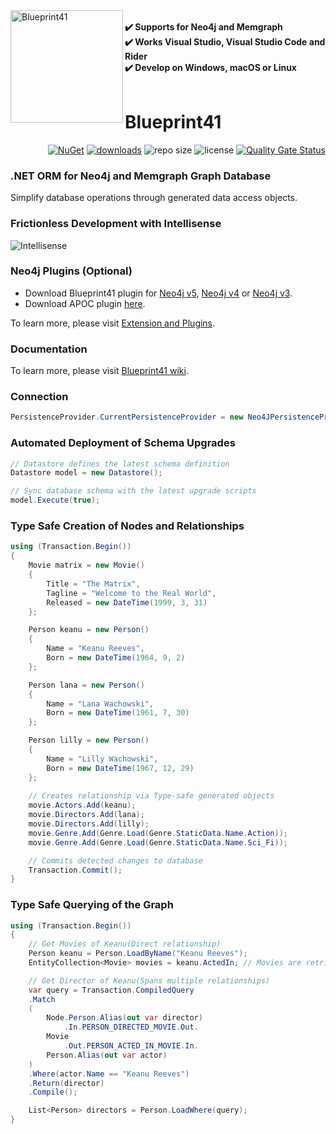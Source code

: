 
 
<div>
   <div><img align="left" src="https://github.com/circles-arrows/blueprint41/assets/121929116/88c219d4-403b-4e98-81a6-f1f3055a0a33" alt="Blueprint41" width="180" height="180"></div> 
   <div align="right">
     <div align="left">&nbsp;</div>
     <div align="left"><b> ✔️ Supports for Neo4j and Memgraph</b></div>  
     <div align="left"><b> ✔️ Works Visual Studio, Visual Studio Code and Rider</b></div>   
     <div align="left"><b> ✔️ Develop on Windows, macOS or Linux</b></div>     
     <div align="left">&nbsp;</div>
     <div align="left"><h1>Blueprint41</h1></div>
     <div align="right">
      <a href="https://www.nuget.org/packages/Blueprint4"><img alt="NuGet" src="https://img.shields.io/nuget/v/Blueprint41.svg"></a>
      <a href="https://www.nuget.org/packages/Blueprint4"><img alt="downloads" src="https://img.shields.io/nuget/dt/Blueprint41"></a>
      <img alt="repo size" src="https://img.shields.io/github/repo-size/circles-arrows/blueprint41">
      <img alt="license" src="https://img.shields.io/github/license/circles-arrows/Blueprint41">
      <a href="https://sonarcloud.io/summary/new_code?id=circles-arrows_blueprint41"><img alt="Quality Gate Status" src="https://sonarcloud.io/api/project_badges/measure?project=circles-arrows_blueprint41&metric=alert_status"></a>
     </div>
   </div>  
</div> 

### .NET ORM for Neo4j and Memgraph Graph Database

Simplify database operations through generated data access objects. 

### Frictionless Development with Intellisense 

![Intellisense](https://raw.githubusercontent.com/circles-arrows/blueprint41/master/Documentation/Blueprint41_Intellisense.gif)

### Neo4j Plugins (Optional)
* Download Blueprint41 plugin for [Neo4j v5](https://github.com/circles-arrows/functionalid/blob/master/blueprint41-5.0.0.jar?raw=true), [Neo4j v4](https://github.com/circles-arrows/functionalid/blob/master/blueprint41-4.0.3.jar?raw=true) or [Neo4j v3](https://github.com/circles-arrows/functionalid/blob/master/blueprint41-1.0.3.jar?raw=true).
* Download APOC plugin [here](https://neo4j-contrib.github.io/neo4j-apoc-procedures/#_download_latest_release).

To learn more, please visit [Extension and Plugins](https://github.com/circles-arrows/blueprint41/wiki/Extension-and-Plugins).

### Documentation

To learn more, please visit [Blueprint41 wiki](https://github.com/circles-arrows/blueprint41/wiki).
### Connection

```csharp
PersistenceProvider.CurrentPersistenceProvider = new Neo4JPersistenceProvider($"bolt://localhost:7687", $"neo4j", $"password");
```

### Automated Deployment of Schema Upgrades

```csharp
// Datastore defines the latest schema definition
Datastore model = new Datastore();

// Sync database schema with the latest upgrade scripts
model.Execute(true);
```

### Type Safe Creation of Nodes and Relationships

```csharp
using (Transaction.Begin())
{
    Movie matrix = new Movie()
    {
        Title = "The Matrix",
        Tagline = "Welcome to the Real World",
        Released = new DateTime(1999, 3, 31)
    };

    Person keanu = new Person()
    {
        Name = "Keanu Reeves",
        Born = new DateTime(1964, 9, 2)
    };

    Person lana = new Person()
    {
        Name = "Lana Wachowski",
        Born = new DateTime(1961, 7, 30)
    };

    Person lilly = new Person()
    {
        Name = "Lilly Wachowski",
        Born = new DateTime(1967, 12, 29)
    };
    
    // Creates relationship via Type-safe generated objects
    movie.Actors.Add(keanu);
    movie.Directors.Add(lana);
    movie.Directors.Add(lilly);
    movie.Genre.Add(Genre.Load(Genre.StaticData.Name.Action));
    movie.Genre.Add(Genre.Load(Genre.StaticData.Name.Sci_Fi));

    // Commits detected changes to database
    Transaction.Commit(); 
}
```


### Type Safe Querying of the Graph

```csharp
using (Transaction.Begin())
{
    // Get Movies of Keanu(Direct relationship)
    Person keanu = Person.LoadByName("Keanu Reeves");
    EntityCollection<Movie> movies = keanu.ActedIn; // Movies are retrieve here

    // Get Director of Keanu(Spans multiple relationships)
    var query = Transaction.CompiledQuery
    .Match
    (
        Node.Person.Alias(out var director)
            .In.PERSON_DIRECTED_MOVIE.Out.
        Movie
            .Out.PERSON_ACTED_IN_MOVIE.In.
        Person.Alias(out var actor)
    )
    .Where(actor.Name == "Keanu Reeves")
    .Return(director)
    .Compile();

    List<Person> directors = Person.LoadWhere(query);
}
```

